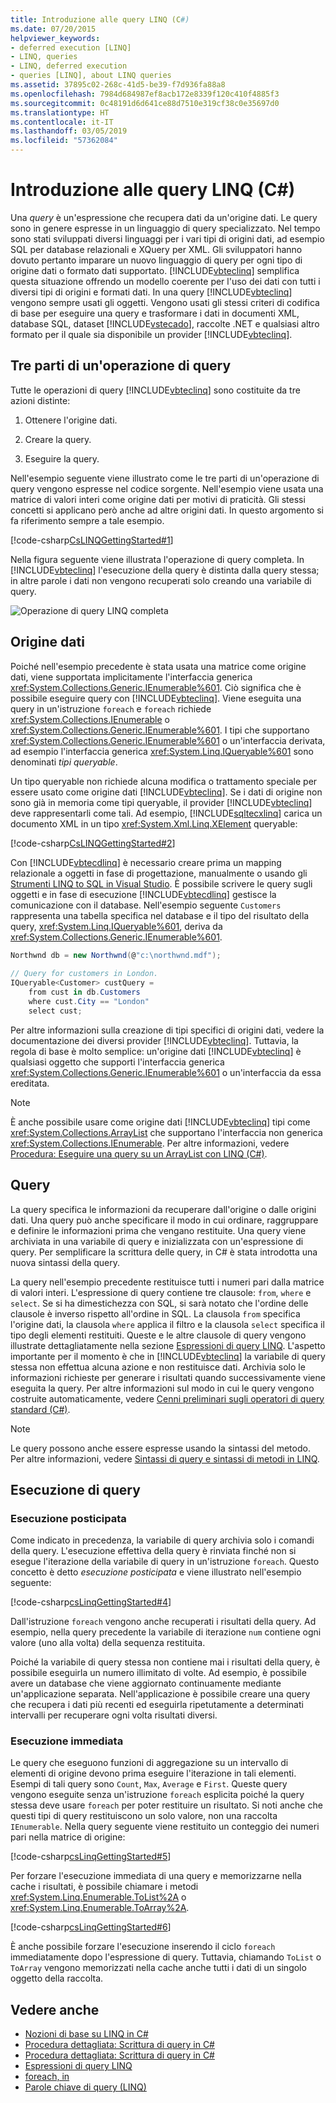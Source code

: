 ```yaml
---
title: Introduzione alle query LINQ (C#)
ms.date: 07/20/2015
helpviewer_keywords:
- deferred execution [LINQ]
- LINQ, queries
- LINQ, deferred execution
- queries [LINQ], about LINQ queries
ms.assetid: 37895c02-268c-41d5-be39-f7d936fa88a8
ms.openlocfilehash: 7984d684987ef8acb172e8339f120c410f4885f3
ms.sourcegitcommit: 0c48191d6d641ce88d7510e319cf38c0e35697d0
ms.translationtype: HT
ms.contentlocale: it-IT
ms.lasthandoff: 03/05/2019
ms.locfileid: "57362084"
---
```

# <a name="introduction-to-linq-queries-c"></a>Introduzione alle query LINQ (C#)
Una *query* è un'espressione che recupera dati da un'origine dati. Le query sono in genere espresse in un linguaggio di query specializzato. Nel tempo sono stati sviluppati diversi linguaggi per i vari tipi di origini dati, ad esempio SQL per database relazionali e XQuery per XML. Gli sviluppatori hanno dovuto pertanto imparare un nuovo linguaggio di query per ogni tipo di origine dati o formato dati supportato. [!INCLUDE[vbteclinq](~/includes/vbteclinq-md.md)] semplifica questa situazione offrendo un modello coerente per l'uso dei dati con tutti i diversi tipi di origini e formati dati. In una query [!INCLUDE[vbteclinq](~/includes/vbteclinq-md.md)] vengono sempre usati gli oggetti. Vengono usati gli stessi criteri di codifica di base per eseguire una query e trasformare i dati in documenti XML, database SQL, dataset [!INCLUDE[vstecado](~/includes/vstecado-md.md)], raccolte .NET e qualsiasi altro formato per il quale sia disponibile un provider [!INCLUDE[vbteclinq](~/includes/vbteclinq-md.md)].  
  
## <a name="three-parts-of-a-query-operation"></a>Tre parti di un'operazione di query  
 Tutte le operazioni di query [!INCLUDE[vbteclinq](~/includes/vbteclinq-md.md)] sono costituite da tre azioni distinte:  
  
1.  Ottenere l'origine dati.  
  
2.  Creare la query.  
  
3.  Eseguire la query.  
  
 Nell'esempio seguente viene illustrato come le tre parti di un'operazione di query vengono espresse nel codice sorgente. Nell'esempio viene usata una matrice di valori interi come origine dati per motivi di praticità. Gli stessi concetti si applicano però anche ad altre origini dati. In questo argomento si fa riferimento sempre a tale esempio.  
  
 [!code-csharp[CsLINQGettingStarted#1](~/samples/snippets/csharp/VS_Snippets_VBCSharp/CsLINQGettingStarted/CS/Class1.cs#1)]  
  
 Nella figura seguente viene illustrata l'operazione di query completa. In [!INCLUDE[vbteclinq](~/includes/vbteclinq-md.md)] l'esecuzione della query è distinta dalla query stessa; in altre parole i dati non vengono recuperati solo creando una variabile di query.  
  
 ![Operazione di query LINQ completa](../../../../csharp/programming-guide/concepts/linq/media/linq_query.png "LINQ_Query")  
  
## <a name="the-data-source"></a>Origine dati  
 Poiché nell'esempio precedente è stata usata una matrice come origine dati, viene supportata implicitamente l'interfaccia generica <xref:System.Collections.Generic.IEnumerable%601>. Ciò significa che è possibile eseguire query con [!INCLUDE[vbteclinq](~/includes/vbteclinq-md.md)]. Viene eseguita una query in un'istruzione `foreach` e `foreach` richiede <xref:System.Collections.IEnumerable> o <xref:System.Collections.Generic.IEnumerable%601>. I tipi che supportano <xref:System.Collections.Generic.IEnumerable%601> o un'interfaccia derivata, ad esempio l'interfaccia generica <xref:System.Linq.IQueryable%601> sono denominati *tipi queryable*.  
  
 Un tipo queryable non richiede alcuna modifica o trattamento speciale per essere usato come origine dati [!INCLUDE[vbteclinq](~/includes/vbteclinq-md.md)]. Se i dati di origine non sono già in memoria come tipi queryable, il provider [!INCLUDE[vbteclinq](~/includes/vbteclinq-md.md)] deve rappresentarli come tali. Ad esempio, [!INCLUDE[sqltecxlinq](~/includes/sqltecxlinq-md.md)] carica un documento XML in un tipo <xref:System.Xml.Linq.XElement> queryable:  
  
 [!code-csharp[CsLINQGettingStarted#2](~/samples/snippets/csharp/VS_Snippets_VBCSharp/CsLINQGettingStarted/CS/Class1.cs#2)]  
  
 Con [!INCLUDE[vbtecdlinq](~/includes/vbtecdlinq-md.md)] è necessario creare prima un mapping relazionale a oggetti in fase di progettazione, manualmente o usando gli [Strumenti LINQ to SQL in Visual Studio](/visualstudio/data-tools/linq-to-sql-tools-in-visual-studio2). È possibile scrivere le query sugli oggetti e in fase di esecuzione [!INCLUDE[vbtecdlinq](~/includes/vbtecdlinq-md.md)] gestisce la comunicazione con il database. Nell'esempio seguente `Customers` rappresenta una tabella specifica nel database e il tipo del risultato della query, <xref:System.Linq.IQueryable%601>, deriva da <xref:System.Collections.Generic.IEnumerable%601>.  
  
```csharp  
Northwnd db = new Northwnd(@"c:\northwnd.mdf");  
  
// Query for customers in London.  
IQueryable<Customer> custQuery =  
    from cust in db.Customers  
    where cust.City == "London"  
    select cust;  
```  
  
 Per altre informazioni sulla creazione di tipi specifici di origini dati, vedere la documentazione dei diversi provider [!INCLUDE[vbteclinq](~/includes/vbteclinq-md.md)]. Tuttavia, la regola di base è molto semplice: un'origine dati [!INCLUDE[vbteclinq](~/includes/vbteclinq-md.md)] è qualsiasi oggetto che supporti l'interfaccia generica <xref:System.Collections.Generic.IEnumerable%601> o un'interfaccia da essa ereditata.  
  
> [!NOTE]
>  È anche possibile usare come origine dati [!INCLUDE[vbteclinq](~/includes/vbteclinq-md.md)] tipi come <xref:System.Collections.ArrayList> che supportano l'interfaccia non generica <xref:System.Collections.IEnumerable>. Per altre informazioni, vedere [Procedura: Eseguire una query su un ArrayList con LINQ (C#)](../../../../csharp/programming-guide/concepts/linq/how-to-query-an-arraylist-with-linq.md).  
  
## <a name="query"></a> Query  
 La query specifica le informazioni da recuperare dall'origine o dalle origini dati. Una query può anche specificare il modo in cui ordinare, raggruppare e definire le informazioni prima che vengano restituite. Una query viene archiviata in una variabile di query e inizializzata con un'espressione di query. Per semplificare la scrittura delle query, in C# è stata introdotta una nuova sintassi della query.  
  
 La query nell'esempio precedente restituisce tutti i numeri pari dalla matrice di valori interi. L'espressione di query contiene tre clausole: `from`, `where` e `select`. Se si ha dimestichezza con SQL, si sarà notato che l'ordine delle clausole è inverso rispetto all'ordine in SQL. La clausola `from` specifica l'origine dati, la clausola `where` applica il filtro e la clausola `select` specifica il tipo degli elementi restituiti. Queste e le altre clausole di query vengono illustrate dettagliatamente nella sezione [Espressioni di query LINQ](../../../../csharp/programming-guide/linq-query-expressions/index.md). L'aspetto importante per il momento è che in [!INCLUDE[vbteclinq](~/includes/vbteclinq-md.md)] la variabile di query stessa non effettua alcuna azione e non restituisce dati. Archivia solo le informazioni richieste per generare i risultati quando successivamente viene eseguita la query. Per altre informazioni sul modo in cui le query vengono costruite automaticamente, vedere [Cenni preliminari sugli operatori di query standard (C#)](../../../../csharp/programming-guide/concepts/linq/standard-query-operators-overview.md).  
  
> [!NOTE]
>  Le query possono anche essere espresse usando la sintassi del metodo. Per altre informazioni, vedere [Sintassi di query e sintassi di metodi in LINQ](../../../../csharp/programming-guide/concepts/linq/query-syntax-and-method-syntax-in-linq.md).  
  
## <a name="query-execution"></a>Esecuzione di query  
  
### <a name="deferred-execution"></a>Esecuzione posticipata  
 Come indicato in precedenza, la variabile di query archivia solo i comandi della query. L'esecuzione effettiva della query è rinviata finché non si esegue l'iterazione della variabile di query in un'istruzione `foreach`. Questo concetto è detto *esecuzione posticipata* e viene illustrato nell'esempio seguente:  
  
 [!code-csharp[csLinqGettingStarted#4](~/samples/snippets/csharp/VS_Snippets_VBCSharp/CsLINQGettingStarted/CS/Class1.cs#4)]  
  
 Dall'istruzione `foreach` vengono anche recuperati i risultati della query. Ad esempio, nella query precedente la variabile di iterazione `num` contiene ogni valore (uno alla volta) della sequenza restituita.  
  
 Poiché la variabile di query stessa non contiene mai i risultati della query, è possibile eseguirla un numero illimitato di volte. Ad esempio, è possibile avere un database che viene aggiornato continuamente mediante un'applicazione separata. Nell'applicazione è possibile creare una query che recupera i dati più recenti ed eseguirla ripetutamente a determinati intervalli per recuperare ogni volta risultati diversi.  
  
### <a name="forcing-immediate-execution"></a>Esecuzione immediata  
 Le query che eseguono funzioni di aggregazione su un intervallo di elementi di origine devono prima eseguire l'iterazione in tali elementi. Esempi di tali query sono `Count`, `Max`, `Average` e `First`. Queste query vengono eseguite senza un'istruzione `foreach` esplicita poiché la query stessa deve usare `foreach` per poter restituire un risultato. Si noti anche che questi tipi di query restituiscono un solo valore, non una raccolta `IEnumerable`. Nella query seguente viene restituito un conteggio dei numeri pari nella matrice di origine:  
  
 [!code-csharp[csLinqGettingStarted#5](~/samples/snippets/csharp/VS_Snippets_VBCSharp/CsLINQGettingStarted/CS/Class1.cs#5)]  
  
 Per forzare l'esecuzione immediata di una query e memorizzarne nella cache i risultati, è possibile chiamare i metodi <xref:System.Linq.Enumerable.ToList%2A> o <xref:System.Linq.Enumerable.ToArray%2A>.  
  
 [!code-csharp[csLinqGettingStarted#6](~/samples/snippets/csharp/VS_Snippets_VBCSharp/CsLINQGettingStarted/CS/Class1.cs#6)]  
  
 È anche possibile forzare l'esecuzione inserendo il ciclo `foreach` immediatamente dopo l'espressione di query. Tuttavia, chiamando `ToList` o `ToArray` vengono memorizzati nella cache anche tutti i dati di un singolo oggetto della raccolta.  
  
## <a name="see-also"></a>Vedere anche

- [Nozioni di base su LINQ in C#](../../../../csharp/programming-guide/concepts/linq/getting-started-with-linq.md)
- [Procedura dettagliata: Scrittura di query in C#](../../../../csharp/programming-guide/concepts/linq/walkthrough-writing-queries-linq.md)
- [Procedura dettagliata: Scrittura di query in C#](../../../../csharp/programming-guide/concepts/linq/walkthrough-writing-queries-linq.md)
- [Espressioni di query LINQ](../../../../csharp/programming-guide/linq-query-expressions/index.md)
- [foreach, in](../../../../csharp/language-reference/keywords/foreach-in.md)
- [Parole chiave di query (LINQ)](../../../../csharp/language-reference/keywords/query-keywords.md)
